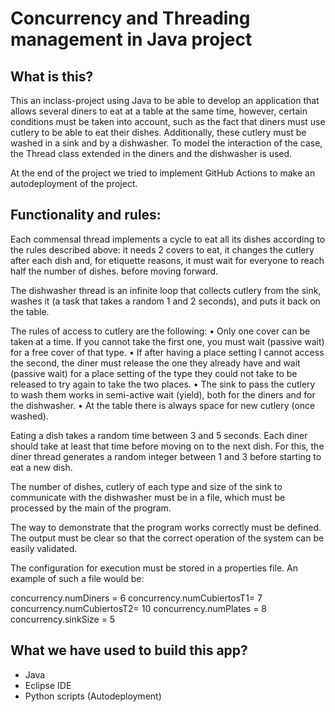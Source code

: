 # Concurrency and Threading management in Java project

## What is this? 

This an inclass-project using Java to be able to develop an application that allows several diners to eat at a table at the same time, however, certain conditions must be taken into account, such as the fact that diners must use cutlery to be able to eat their dishes. Additionally, these cutlery must be washed in a sink and by a dishwasher. To model the interaction of the case, the Thread class extended in the diners and the dishwasher is used.

At the end of the project we tried to implement GitHub Actions to make an autodeployment of the project.

## Functionality and rules:

Each commensal thread implements a cycle to eat all its dishes according to the rules described above: it needs 2 covers to eat, it changes the cutlery after each dish and, for etiquette reasons, it must wait for everyone to reach half the number of dishes. before moving forward.

The dishwasher thread is an infinite loop that collects cutlery from the sink, washes it (a task that takes a random 1 and 2 seconds), and puts it back on the table.

The rules of access to cutlery are the following:
• Only one cover can be taken at a time. If you cannot take the first one, you must wait (passive wait) for a free cover of that type.
• If after having a place setting I cannot access the second, the diner must release the one they already have and wait (passive wait) for a place setting of the type they could not take to be released to try again to take the two places.
• The sink to pass the cutlery to wash them works in semi-active wait (yield), both for the diners and for the dishwasher.
• At the table there is always space for new cutlery (once washed).

Eating a dish takes a random time between 3 and 5 seconds. Each diner should take at least that time before moving on to the next dish. For this, the diner thread generates a random integer between 1 and 3 before starting to eat a new dish.
 
The number of dishes, cutlery of each type and size of the sink to communicate with the dishwasher must be in a file, which must be processed by the main of the program.

The way to demonstrate that the program works correctly must be defined. The output must be clear so that the correct operation of the system can be easily validated.

The configuration for execution must be stored in a properties file. An example of such a file would be:

concurrency.numDiners = 6
concurrency.numCubiertosT1= 7
concurrency.numCubiertosT2= 10
concurrency.numPlates = 8
concurrency.sinkSize = 5

## What we have used to build this app?

- Java
- Eclipse IDE
- Python scripts (Autodeployment)
